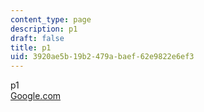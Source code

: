 ```yaml
---
content_type: page
description: p1
draft: false
title: p1
uid: 3920ae5b-19b2-479a-baef-62e9822e6ef3
---
```

p1  
[Google.com](http://localhost:8043/sites/test-course-ibrahim555/type/page/new/Google.com)